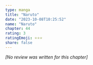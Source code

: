 ```yaml
---
type: manga
title: "Naruto"
date: "2023-10-08T10:25:52"
name: "Naruto"
chapter: 44
rating: 3
ratingEmoji: ⭐️⭐️⭐️
share: false
---
```


_[No review was written for this chapter]_
